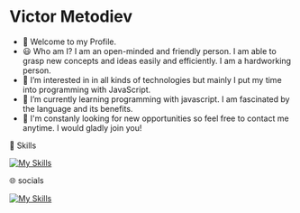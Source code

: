 # Victor Metodiev

- 👋 Welcome to my Profile.
- 😃 Who am I? I am an open-minded and friendly person. I am able to grasp new concepts and ideas easily and efficiently. I am a hardworking person.
- 👀 I’m interested in in all kinds of technologies but mainly I put my time into programming with JavaScript.
- 🌱 I’m currently learning programming with javascript. I am fascinated by the language and its benefits.
- 💞️ I'm constanly looking for new opportunities so feel free to contact me anytime. I would gladly join you!

🔨 Skills

[![My Skills](https://skillicons.dev/icons?i=js,python,express,git,mongodb,nodejs,typescript,angular,html,css,react,vscode)](https://skillicons.dev)

🌐 socials

[![My Skills](https://skillicons.dev/icons?i=linkedin)](https://www.linkedin.com/in/victor-metodiev-32b8b523b/)

<!---
ViktorMetodiev13/ViktorMetodiev13 is a ✨ special ✨ repository because its `README.md` (this file) appears on your GitHub profile.
You can click the Preview link to take a look at your changes.
--->

